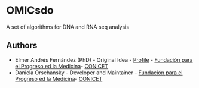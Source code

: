 # OMICsdo
A set of algorithms for DNA and RNA seq analysis

## Authors

- Elmer Andrés Fernández (PhD) - Original Idea - [Profile](https://www.researchgate.net/profile/Elmer-Fernandez-2) - [Fundación para el Progreso ed la Medicina](https://fpmlab.org.ar/)- [CONICET](https://www.conicet.gov.ar)
- Daniela Orschansky - Developer and Maintainer - [Fundación para el Progreso ed la Medicina](https://fpmlab.org.ar/)- [CONICET](https://www.conicet.gov.ar)

